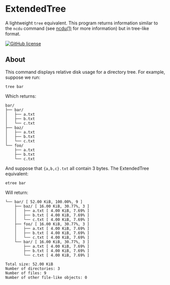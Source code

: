 # ExtendedTree
A lightweight `tree` equivalent. This program returns information similar to the `ncdu` command (see
[ncdu(1)](https://linux.die.net/man/1/ncdu) for more information) but in tree-like format.

[![GitHub license](https://img.shields.io/badge/license-MIT-blue.svg)](https://raw.githubusercontent.com/dsw7/ExtendedTree/master/LICENSE)

## About
This command displays relative disk usage for a directory tree. For example, suppose we run:
```console
tree bar
```
Which returns:
```console
bar/
├── bar/
│   ├── a.txt
│   ├── b.txt
│   └── c.txt
├── baz/
│   ├── a.txt
│   ├── b.txt
│   └── c.txt
└── foo/
    ├── a.txt
    ├── b.txt
    └── c.txt
```
And suppose that `{a,b,c}.txt` all contain 3 bytes. The ExtendedTree equivalent:
```console
etree bar
```
Will return:
```console
└── bar/ [ 52.00 KiB, 100.00%, 9 ]
    ├── baz/ [ 16.00 KiB, 30.77%, 3 ]
    │   ├── a.txt [ 4.00 KiB, 7.69% ]
    │   ├── b.txt [ 4.00 KiB, 7.69% ]
    │   └── c.txt [ 4.00 KiB, 7.69% ]
    ├── foo/ [ 16.00 KiB, 30.77%, 3 ]
    │   ├── a.txt [ 4.00 KiB, 7.69% ]
    │   ├── b.txt [ 4.00 KiB, 7.69% ]
    │   └── c.txt [ 4.00 KiB, 7.69% ]
    └── bar/ [ 16.00 KiB, 30.77%, 3 ]
        ├── a.txt [ 4.00 KiB, 7.69% ]
        ├── b.txt [ 4.00 KiB, 7.69% ]
        └── c.txt [ 4.00 KiB, 7.69% ]

Total size: 52.00 KiB
Number of directories: 3
Number of files: 9
Number of other file-like objects: 0
```
